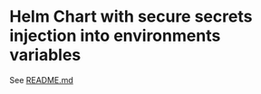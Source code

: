 # Helm Chart with secure secrets injection into environments variables

See [README.md](../../charts/common/README.md)